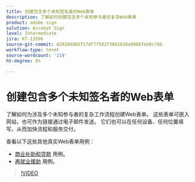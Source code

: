 ```yaml
---
title: 创建包含多个未知签名者的Web表单
description: 了解如何创建包含多个未知参与者的复杂Web表单
product: adobe sign
solution: Acrobat Sign
level: Intermediate
jira: KT-13596
source-git-commit: d2920dd03f17df7f502f3892838a0006feb8c7d0
workflow-type: tm+mt
source-wordcount: '119'
ht-degree: 0%

---
```


# 创建包含多个未知签名者的Web表单

了解如何为涉及多个未知参与者的复杂工作流程创建Web表单。 这些表单可嵌入网站，也可作为链接通过电子邮件发送。 它们也可以在任何设备、任何位置填写，从而加快流程和服务交付。

查看以下这些其他真实Web表单用例：

* [商业补助和贷款](https://experienceleague.adobe.com/docs/document-cloud-learn/sign-learning-hub/expand/recipes/gov/usecasegovgrants.html?lang=en) 用例。
* [再就业援助](https://experienceleague.adobe.com/docs/document-cloud-learn/sign-learning-hub/expand/recipes/gov/usecasegovreemployment.html?lang=en) 用例。

>[!VIDEO](https://video.tv.adobe.com/v/3421619?quality=12&learn=on&hidetitle=true)
